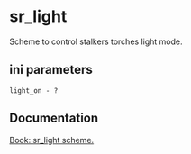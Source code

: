 # sr_light

Scheme to control stalkers torches light mode.

## ini parameters

```
light_on - ?
```

## Documentation

[Book: sr_light scheme.](https://xray-forge.github.io/stalker-xrf-book/script_engine/schemes/sr_light.html)
